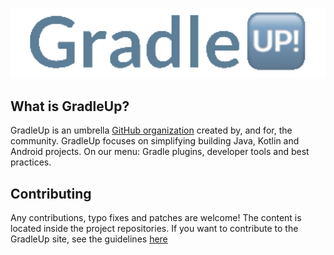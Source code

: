 <p align="center">
    <img width="512px" src="./assets/images/logo-wide.png" alt="WireMock Logo"/>
</p>

## What is GradleUp?

GradleUp is an umbrella [GitHub organization](https://github.com/gradleup) created by, and for, the community.
GradleUp focuses on simplifying building Java, Kotlin and Android projects.
On our menu: Gradle plugins, developer tools and best practices.

## Contributing

Any contributions, typo fixes and patches are welcome!
The content is located inside the project repositories.
If you want to contribute to the GradleUp site,
see the guidelines [here](./CONTRIBUTING.md)
